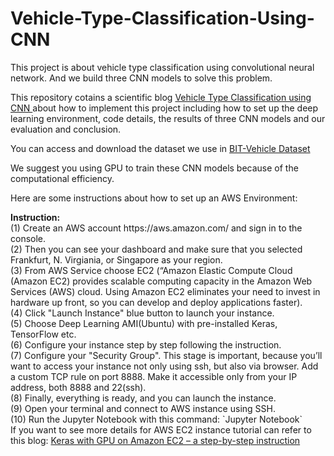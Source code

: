 # Vehicle-Type-Classification-Using-CNN
<p>This project is about vehicle type classification using convolutional neural network. And we build three CNN models to solve this problem.</p>
<p>This repository cotains a scientific blog <a href=“./Blog-Vehicle Type Classification using CNN.ipynb">Vehicle Type Classification using CNN </a>about how to implement this project including how to set up the deep learning environment, code details, the results of three CNN models and our evaluation and conclusion.</p>
<p>You can access and download the dataset we use in <a href="http://iitlab.bit.edu.cn/mcislab/vehicledb/" target="_blank">BIT-Vehicle Dataset</a></p>
<p>We suggest you using GPU to train these CNN models because of the computational efficiency.</p>
<p>Here are some instructions about how to set up an AWS Environment:</p>
<b>Instruction:</b><br>
(1) Create an AWS account https://aws.amazon.com/ and sign in to the console.<br>
(2) Then you can see your dashboard and make sure that you selected Frankfurt, N. Virgiania, or Singapore as your region.<br>
(3) From AWS Service choose EC2 (“Amazon Elastic Compute Cloud (Amazon EC2) provides scalable computing capacity in the Amazon Web Services (AWS) cloud. Using Amazon EC2 eliminates your need to invest in hardware up front, so you can develop and deploy applications faster).<br>
(4) Click "Launch Instance" blue button to launch your instance.<br>
(5) Choose Deep Learning AMI(Ubuntu) with pre-installed Keras, TensorFlow etc.<br>
(6) Configure your instance step by step following the instruction.<br>
(7) Configure your "Security Group". This stage is important, because you’ll want to access your instance not only using ssh, but also via browser. Add a custom TCP rule on port 8888. Make it accessible only from your IP address, both 8888 and 22(ssh).<br>
(8) Finally, everything is ready, and you can launch the instance.<br>
(9) Open your terminal and connect to AWS instance using SSH.<br>
(10) Run the Jupyter Notebook with this command:  `Jupyter Notebook`<br>
If you want to see more details for AWS EC2 instance tutorial can refer to this blog: <a href="https://hackernoon.com/keras-with-gpu-on-amazon-ec2-a-step-by-step-instruction-4f90364e49ac" target = "_blank">Keras with GPU on Amazon EC2 – a step-by-step instruction</a>
